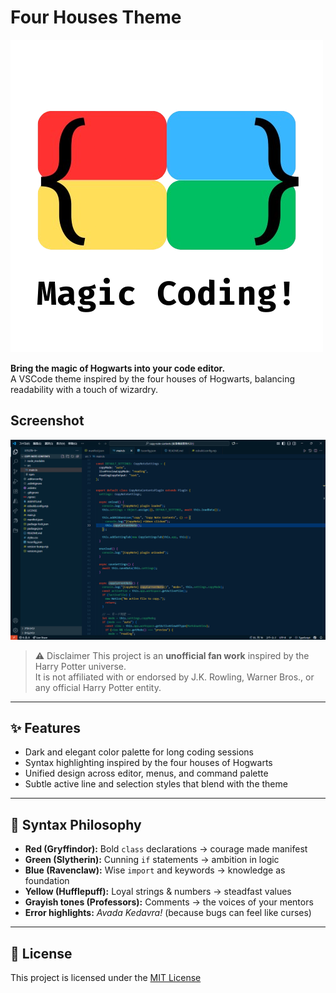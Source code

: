 # Four Houses Theme

![Four Houses icon](https://github.com/AmyJapanese/Four-Houses-theme/blob/main/assets/icon.png?raw=true)

**Bring the magic of Hogwarts into your code editor.**  
A VSCode theme inspired by the four houses of Hogwarts, balancing readability with a touch of wizardry.  

## Screenshot

![Four Houses thumbnail](https://github.com/AmyJapanese/Four-Houses-theme/blob/main/assets/thumbnail.png?raw=true)

>⚠️ Disclaimer
>This project is an **unofficial fan work** inspired by the Harry Potter universe.  
>It is not affiliated with or endorsed by J.K. Rowling, Warner Bros., or any official Harry Potter entity.  

---

## ✨ Features

- Dark and elegant color palette for long coding sessions  
- Syntax highlighting inspired by the four houses of Hogwarts  
- Unified design across editor, menus, and command palette  
- Subtle active line and selection styles that blend with the theme  

---

## 🎨 Syntax Philosophy

- **Red (Gryffindor):** Bold `class` declarations → courage made manifest  
- **Green (Slytherin):** Cunning `if` statements → ambition in logic  
- **Blue (Ravenclaw):** Wise `import` and keywords → knowledge as foundation  
- **Yellow (Hufflepuff):** Loyal strings & numbers → steadfast values  
- **Grayish tones (Professors):** Comments → the voices of your mentors  
- **Error highlights:** *Avada Kedavra!* (because bugs can feel like curses)  

---

## 📜 License

This project is licensed under the [MIT License](./LICENSE)